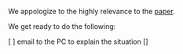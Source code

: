 We appologize to the highly relevance to the [paper](https://aclanthology.org/2021.acl-long.103.pdf). 

We get ready to do the following: 

 [ ] email to the PC to explain the situation
[]

